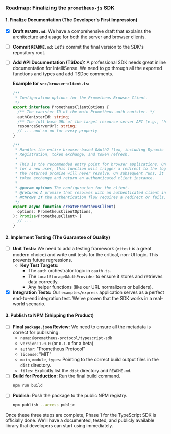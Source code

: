 ### **Roadmap: Finalizing the `prometheus-js` SDK**

#### **1. Finalize Documentation (The Developer's First Impression)**

- [x] **Draft `README.md`:** We have a comprehensive draft that explains the architecture and usage for both the server and browser clients.
- [ ] **Commit `README.md`:** Let's commit the final version to the SDK's repository root.
- [ ] **Add API Documentation (TSDoc):** A professional SDK needs great inline documentation for IntelliSense. We need to go through all the exported functions and types and add TSDoc comments.

  **Example for `src/browser-client.ts`:**

  ```typescript
  /**
   * Configuration options for the Prometheus Browser Client.
   */
  export interface PrometheusClientOptions {
    /** The canister ID of the main Prometheus auth canister. */
    authCanisterId: string;
    /** The full base URL of the target resource server API (e.g., "https://api.myapp.com"). */
    resourceServerUrl: string;
    // ... and so on for every property
  }

  /**
   * Handles the entire browser-based OAuth2 flow, including Dynamic Client
   * Registration, token exchange, and token refresh.
   *
   * This is the recommended entry point for browser applications. On the first run
   * for a new user, this function will trigger a redirect to the login page and
   * the returned promise will never resolve. On subsequent runs, it will handle
   * token exchange and return an authenticated client instance.
   *
   * @param options The configuration for the client.
   * @returns A promise that resolves with an authenticated client instance.
   * @throws If the authentication flow requires a redirect or fails.
   */
  export async function createPrometheusClient(
    options: PrometheusClientOptions,
  ): Promise<PrometheusClient> {
    // ...
  }
  ```

#### **2. Implement Testing (The Guarantee of Quality)**

- [ ] **Unit Tests:** We need to add a testing framework (`vitest` is a great modern choice) and write unit tests for the critical, non-UI logic. This prevents future regressions.
  - **Key Test Targets:**
    - The `auth` orchestrator logic in `oauth.ts`.
    - The `LocalStorageOAuthProvider` to ensure it stores and retrieves data correctly.
    - Any helper functions (like our URL normalizers or builders).
- [x] **Integration Tests:** Our `examples/express` application serves as a perfect end-to-end integration test. We've proven that the SDK works in a real-world scenario.

#### **3. Publish to NPM (Shipping the Product)**

- [ ] **Final `package.json` Review:** We need to ensure all the metadata is correct for publishing.
  - `name`: `@prometheus-protocol/typescript-sdk`
  - `version`: `1.0.0` (or `0.1.0` for a beta)
  - `author`: "Prometheus Protocol"
  - `license`: "MIT"
  - `main`, `module`, `types`: Pointing to the correct build output files in the `dist` directory.
  - `files`: Explicitly list the `dist` directory and `README.md`.
- [ ] **Build for Production:** Run the final build command.
  ```bash
  npm run build
  ```
- [ ] **Publish:** Push the package to the public NPM registry.
  ```bash
  npm publish --access public
  ```

Once these three steps are complete, Phase 1 for the TypeScript SDK is officially done. We'll have a documented, tested, and publicly available library that developers can start using immediately.
